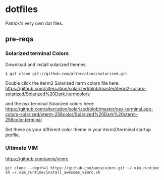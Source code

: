 # dotfiles
Patrick's very own dot files.

## pre-reqs

### Solarized terminal Colors
Download and install solarized themes:

```
$ git clone git://github.com/altercation/solarized.git
```

Double click the iterm2 Solarized iterm colors file here:
https://github.com/altercation/solarized/blob/master/iterm2-colors-solarized/Solarized%20Dark.itermcolors

and the osx terminal Solarized colors here: 
https://github.com/altercation/solarized/blob/master/osx-terminal.app-colors-solarized/xterm-256color/Solarized%20Dark%20xterm-256color.terminal

Set these as your different color theme in your iterm2/terminal startup profile.

### Ultimate VIM

https://github.com/amix/vimrc

```
git clone --depth=1 https://github.com/amix/vimrc.git ~/.vim_runtime
sh ~/.vim_runtime/install_awesome_vimrc.sh
```

